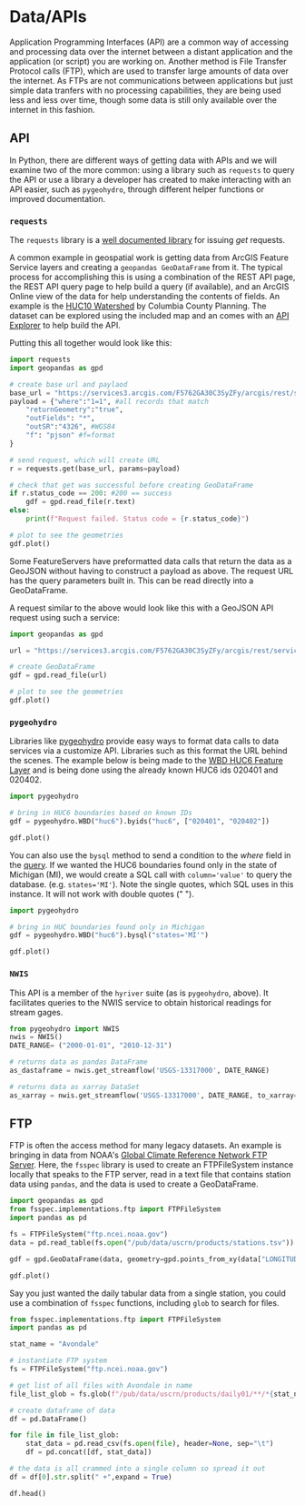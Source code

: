 # Data/APIs

Application Programming Interfaces (API) are a common way of accessing and processing
data over the internet between a distant application and the application (or script)
you are working on. Another method is File Transfer Protocol calls (FTP), which are
used to transfer large amounts of data over the internet. As FTPs are not communications
between applications but just simple data tranfers with no processing capabilities, they
are being used less and less over time, though some data is still only available over
the internet in this fashion.

## **API**

In Python, there are different ways of getting data with APIs and we will examine two of the more common: using a library such as `requests` to query the API or use a library a developer has created to make interacting with an API easier, such as `pygeohydro`, through different helper functions or improved documentation.

### `requests`

The `requests` library is a [well documented library](https://requests.readthedocs.io/en/latest/) for issuing *get* requests.

A common example in geospatial work is getting data from ArcGIS Feature Service layers and
creating a `geopandas GeoDataFrame` from it. The typical process for accomplishing this is
using a combination of the REST API page, the REST API query page to help build a query
(if available), and an ArcGIS Online view of the data for help understanding the contents
of fields. An example is the
[HUC10 Watershed](https://hub.arcgis.com/datasets/CC-NY::wbdhu10-watershed/explore?location=42.219929%2C-73.252807%2C9.00)
by Columbia County Planning. The dataset can be explored using the included map and an comes
with an [API Explorer](https://hub.arcgis.com/datasets/CC-NY::wbdhu10-watershed/api) to help build the API.

Putting this all together would look like this:

```python
import requests
import geopandas as gpd

# create base url and paylaod
base_url = "https://services3.arcgis.com/F5762GA30C3SyZFy/arcgis/rest/services/Watershed_Boundary_Dataset/FeatureServer/4/query?"
payload = {"where":"1=1", #all records that match
    "returnGeometry":"true",
    "outFields": "*",
    "outSR":"4326", #WGS84
    "f": "pjson" #f=format
}

# send request, which will create URL
r = requests.get(base_url, params=payload)

# check that get was successful before creating GeoDataFrame
if r.status_code == 200: #200 == success
    gdf = gpd.read_file(r.text)
else:
    print(f"Request failed. Status code = {r.status_code}")

# plot to see the geometries
gdf.plot()
```

Some FeatureServers have preformatted data calls that return the data as a GeoJSON without
having to construct a payload as above.  The request URL has the query parameters built in.
This can be read directly into a GeoDataFrame.

A request similar to the above would look like this with a GeoJSON API request using such a service:

```python
import geopandas as gpd

url = "https://services3.arcgis.com/F5762GA30C3SyZFy/arcgis/rest/services/Watershed_Boundary_Dataset/FeatureServer/4/query?outFields=*&where=1%3D1&f=geojson"

# create GeoDataFrame
gdf = gpd.read_file(url)

# plot to see the geometries
gdf.plot()
```

### `pygeohydro`

Libraries like [pygeohydro](https://docs.hyriver.io/autoapi/pygeohydro/index.html) provide
easy ways to format data calls to data services via a customize API.  Libraries such as this
format the URL behind the scenes.
The example below is being made to the
[WBD HUC6 Feature Layer](https://hydro.nationalmap.gov/arcgis/rest/services/wbd/MapServer/3)
and is being done using the already known HUC6 ids 020401 and 020402.

```python
import pygeohydro

# bring in HUC6 boundaries based on known IDs
gdf = pygeohydro.WBD("huc6").byids("huc6", ["020401", "020402"])

gdf.plot()
```

You can also use the `bysql` method to send a condition to the *where* field in the
[query](https://hydro.nationalmap.gov/arcgis/rest/services/wbd/MapServer/3/query). If we
wanted the HUC6 boundaries found only in the state of Michigan (MI), we would create a
SQL call with `column='value'` to query the database. (e.g. `states='MI'`). Note the
single quotes, which SQL uses in this instance.  It will not work with double quotes (" ").

```python
import pygeohydro

# bring in HUC boundaries found only in Michigan
gdf = pygeohydro.WBD("huc6").bysql("states='MI'")

gdf.plot()
```

### `NWIS`

This API is a member of the `hyriver` suite (as is `pygeohydro`, above).  It facilitates
queries to the NWIS service to obtain historical readings for stream gages.

```python
from pygeohydro import NWIS
nwis = NWIS()
DATE_RANGE= ("2000-01-01", "2010-12-31")

# returns data as pandas DataFrame
as_dastaframe = nwis.get_streamflow('USGS-13317000', DATE_RANGE)

# returns data as xarray DataSet
as_xarray = nwis.get_streamflow('USGS-13317000', DATE_RANGE, to_xarray=True)
```

## **FTP**

FTP is often the access method for many legacy datasets. An example is bringing in
data from NOAA's
[Global Climate Reference Network FTP Server](https://www.ncei.noaa.gov/access/crn/qcdatasets.html).
Here, the `fsspec` library is used to create an FTPFileSystem instance locally that speaks to
the FTP server, read in a text file that contains station data using `pandas`, and the data is
used to create a GeoDataFrame.

```python
import geopandas as gpd
from fsspec.implementations.ftp import FTPFileSystem
import pandas as pd

fs = FTPFileSystem("ftp.ncei.noaa.gov")
data = pd.read_table(fs.open("/pub/data/uscrn/products/stations.tsv"))

gdf = gpd.GeoDataFrame(data, geometry=gpd.points_from_xy(data["LONGITUDE"], data["LATITUDE"]), crs="EPSG:4326")

gdf.plot()
```

Say you just wanted the daily tabular data from a single station, you could use a combination
of `fsspec` functions, including `glob` to search for files.

```python
from fsspec.implementations.ftp import FTPFileSystem
import pandas as pd

stat_name = "Avondale"

# instantiate FTP system
fs = FTPFileSystem("ftp.ncei.noaa.gov")

# get list of all files with Avondale in name
file_list_glob = fs.glob(f"/pub/data/uscrn/products/daily01/**/*{stat_name}*")

# create dataframe of data
df = pd.DataFrame()

for file in file_list_glob:
    stat_data = pd.read_csv(fs.open(file), header=None, sep="\t")
    df = pd.concat([df, stat_data])

# the data is all crammed into a single column so spread it out
df = df[0].str.split(" +",expand = True)

df.head()
```
